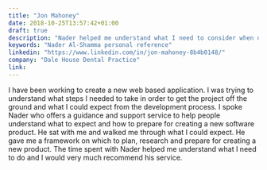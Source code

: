 ```yaml
---
title: "Jon Mahoney"
date: 2018-10-25T13:57:42+01:00
draft: true
description: "Nader helped me understand what I need to consider when developing a web based application"
keywords: "Nader Al-Shamma personal reference"
linkedin: "https://www.linkedin.com/in/jon-mahoney-8b4b0148/"
company: "Dale House Dental Practice"
link:
---
```


I have been working to create a new web based application. I was trying to understand what steps I needed to take in 
order to get the project off the ground and what I could expect from the development process. I spoke Nader who offers 
a guidance and support service to help people understand what to expect and how to prepare for creating a new software 
product. He sat with me and walked me through what I could expect. He gave me a framework on which to plan, research 
and prepare for creating a new product. The time spent with Nader helped me understand what I need to do and I would 
very much recommend his service.